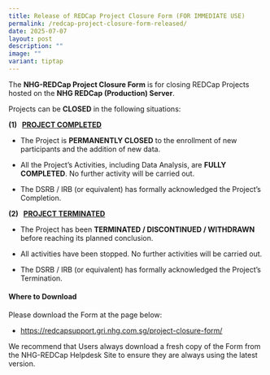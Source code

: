 ```yaml
---
title: Release of REDCap Project Closure Form (FOR IMMEDIATE USE)
permalink: /redcap-project-closure-form-released/
date: 2025-07-07
layout: post
description: ""
image: ""
variant: tiptap
---
```

<p>The <strong>NHG-REDCap Project Closure Form</strong> is for closing REDCap
Projects hosted on the <strong>NHG REDCap (Production) Server</strong>.</p>
<p>Projects can be <strong>CLOSED</strong> in the following situations:</p>
<p></p>
<p><strong>(1)&nbsp;&nbsp; <u>PROJECT COMPLETED</u></strong>
</p>
<ul data-tight="true" class="tight">
<li>
<p>The Project is <strong>PERMANENTLY CLOSED</strong> to the enrollment of
new participants and the addition of new data.</p>
</li>
<li>
<p>All the Project’s Activities, including Data Analysis, are <strong>FULLY COMPLETED</strong>.
No further activity will be carried out.</p>
</li>
<li>
<p>The DSRB / IRB (or equivalent) has formally acknowledged the Project’s
Completion.</p>
</li>
</ul>
<p></p>
<p><strong>(2)&nbsp;&nbsp; <u>PROJECT TERMINATED</u></strong>
</p>
<ul data-tight="true" class="tight">
<li>
<p>The Project has been <strong>TERMINATED / DISCONTINUED / WITHDRAWN</strong> before
reaching its planned conclusion.</p>
</li>
<li>
<p>All activities have been stopped. No further activities will be carried
out.</p>
</li>
<li>
<p>The DSRB / IRB (or equivalent) has formally acknowledged the Project’s
Termination.</p>
</li>
</ul>
<h4><strong>Where to Download</strong></h4>
<p>Please download the Form at the page below:</p>
<ul data-tight="true" class="tight">
<li>
<p><a href="https://redcapsupport.gri.nhg.com.sg/project-closure-form/" rel="noopener noreferrer nofollow" target="_blank">https://redcapsupport.gri.nhg.com.sg/project-closure-form/</a>
</p>
</li>
</ul>
<p>We recommend that Users always download a fresh copy of the Form from
the NHG-REDCap Helpdesk Site to ensure they are always using the latest
version.</p>
<p></p>
<h4></h4>
<p></p>